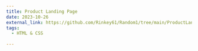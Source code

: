 ```yaml
---
title: Product Landing Page
date: 2023-10-26
external_link: https://github.com/Rinkey61/Random1/tree/main/ProductLandingPage
tags:
  - HTML & CSS
  
---
```




<!--more-->
